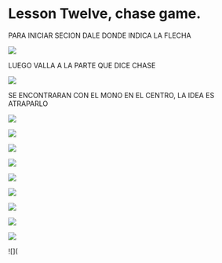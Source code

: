 # Lesson Twelve, chase game.
PARA INICIAR SECION DALE DONDE INDICA LA FLECHA 


![](https://cdn.discordapp.com/attachments/443982292734574603/587430604405211166/unknown.png)

LUEGO VALLA A LA PARTE QUE DICE CHASE


![](https://media.discordapp.net/attachments/470043621811552267/587010243377233950/unknown.png)


SE ENCONTRARAN CON EL MONO EN EL CENTRO, LA IDEA ES ATRAPARLO

![](https://cdn.discordapp.com/attachments/470043621811552267/587010433408434197/unknown.png)


![](https://cdn.discordapp.com/attachments/470043621811552267/587651273445081088/unknown.png)


![](https://cdn.discordapp.com/attachments/470043621811552267/587651627536875578/unknown.png)



![](https://cdn.discordapp.com/attachments/470043621811552267/587647511091609600/unknown.png)



![](https://cdn.discordapp.com/attachments/470043621811552267/587647302450151424/unknown.png)


![](https://cdn.discordapp.com/attachments/470043621811552267/587648386363293698/unknown.png)




![](https://cdn.discordapp.com/attachments/470043621811552267/587648655511519235/unknown.png)






![](https://cdn.discordapp.com/attachments/470043621811552267/587648149326266378/unknown.png)


![](https://cdn.discordapp.com/attachments/470043621811552267/587648824520998940/unknown.png)




![](

